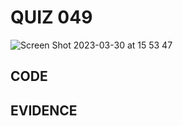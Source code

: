 
# QUIZ 049
![Screen Shot 2023-03-30 at 15 53 47](https://user-images.githubusercontent.com/111819437/228753707-604b0dd5-f784-4994-9720-9cfc4c0db1a4.png)

## CODE
## EVIDENCE
